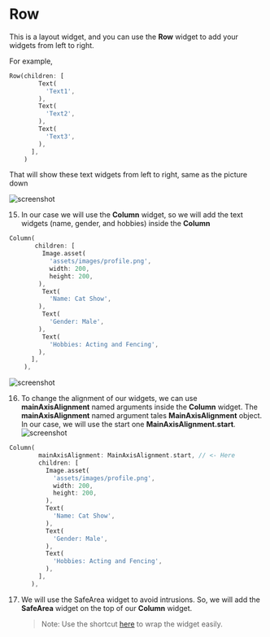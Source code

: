 # Row

This is a layout widget, and you can use the **Row** widget to add your widgets from left to right.



For example, 

```dart
Row(children: [
        Text(
          'Text1',
        ),
        Text(
          'Text2',
        ),
        Text(
          'Text3',
        ),
      ],
    )
```



That will show these text widgets from left to right, same as the picture down

![screenshot](https://lh5.googleusercontent.com/os-d_wqbv1zHz_bvOfCDCdMHN06Am6MShgsBK0jHnl9YkEEYC21_M7yGK3ShrjHbbbwzwORvNB7aPF9cCrKz0YHdWoV9wIhW54pqrfimVz_HaigFKLd98-7K2Z54hc29xLjfTNVy)



15. In our case we will use the **Column** widget, so we will add the text widgets (name, gender, and hobbies) inside the **Column**

```dart
Column(
       children: [
         Image.asset(
           'assets/images/profile.png',
           width: 200,
           height: 200,
        ),
         Text(
           'Name: Cat Show',
        ),
         Text(
           'Gender: Male',
        ),
         Text(
           'Hobbies: Acting and Fencing',
        ),
      ],
    ),
```



![screenshot](https://lh5.googleusercontent.com/QZEzYmQFrm308dmIIUTGsMzknU-WsGngcNywz3f2-SUnW9tT-1f3eEP55uw4V-ByfaEtb_sieFSVHOCJrgnvxRSxa3HYi3kPJKTJQJ2QoGAkxJKGb0OqPczIBy0Y0YuLgqa9Z9F3)







16. To change the alignment of our widgets, we can use **mainAxisAlignment** named arguments inside the **Column** widget. The **mainAxisAlignment** named argument tales **MainAxisAlignment** object. In our case, we will use the start one **MainAxisAlignment.start**.
![screenshot](https://lh5.googleusercontent.com/xwkK3tUDTEF8oSsQ5VLngVu-6lUQWy60XoopIIBOMVsgnbjrF1yJt-h5DfFyIkjcGPbNulL9Ixw623Nl9WTBuhPjECVXdSHt73CmuApNqV9K3Ayp9w5y5zRzOLOvro7Jtk0dv5OZ)



```dart
Column(
        mainAxisAlignment: MainAxisAlignment.start, // <- Here
        children: [
          Image.asset(
            'assets/images/profile.png',
            width: 200,
            height: 200,
          ),
          Text(
            'Name: Cat Show',
          ),
          Text(
            'Gender: Male',
          ),
          Text(
            'Hobbies: Acting and Fencing',
          ),
        ],
      ),
```



17. We will use the SafeArea widget to avoid intrusions. So, we will add the **SafeArea** widget on the top of our **Column** widget.

    > Note: Use the shortcut [here](https://github.com/Northwest-content/flutter_m1_intro_to_flutter/blob/master/02_run_first_app/02_VSCode_guide.md) to wrap the widget easily.

























